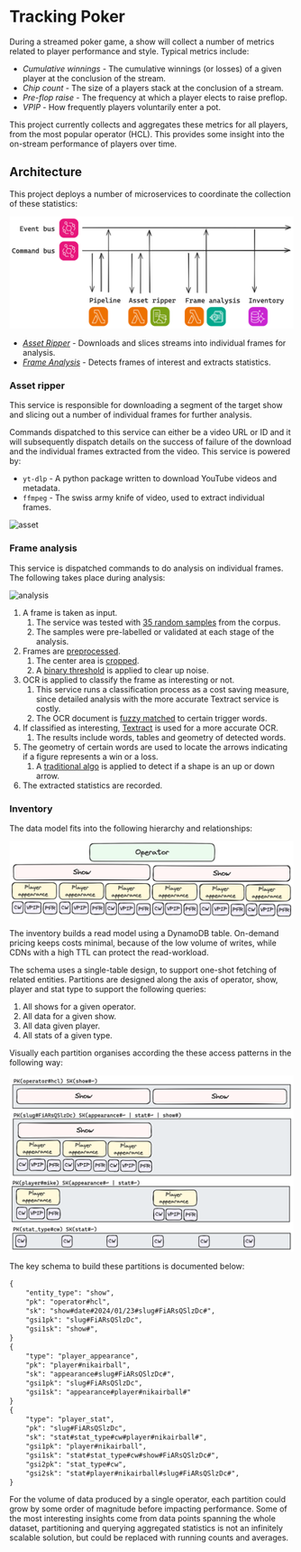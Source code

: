 # Tracking Poker

During a streamed poker game, a show will collect a number of metrics related to player performance and style. Typical
metrics include:

-   _Cumulative winnings_ - The cumulative winnings (or losses) of a given player at the conclusion of the stream.
-   _Chip count_ - The size of a players stack at the conclusion of a stream.
-   _Pre-flop raise_ - The frequency at which a player elects to raise preflop.
-   _VPIP_ - How frequently players voluntarily enter a pot.

This project currently collects and aggregates these metrics for all players, from the most popular operator (HCL). This
provides some insight into the on-stream performance of players over time.

## Architecture

This project deploys a number of microservices to coordinate the collection of these statistics:

![diagram](./docs/img/arch-diagram.png)

-   _[Asset Ripper](./asset-ripper/src/)_ - Downloads and slices streams into individual frames for analysis.
-   _[Frame Analysis](./frame-analysis/src)_ - Detects frames of interest and extracts statistics.

### Asset ripper

This service is responsible for downloading a segment of the target show and slicing out a number of individual frames
for further analysis.

Commands dispatched to this service can either be a video URL or ID and it will subsequently
dispatch details on the success of failure of the download and the individual frames extracted from the video. This
service is powered by:

-   `yt-dlp` - A python package written to download YouTube videos and metadata.
-   `ffmpeg` - The swiss army knife of video, used to extract individual frames.

![asset](./docs/img/example-rip.png)

### Frame analysis

This service is dispatched commands to do analysis on individual frames. The following takes place during
analysis:

![analysis](./docs/img/analysis.png)

1. A frame is taken as input.
    1. The service was tested with [35 random samples](./frame-analysis/src/__fixtures__/frames/) from the corpus.
    2. The samples were pre-labelled or validated at each stage of the analysis.
2. Frames are [preprocessed](./frame-analysis/src/preprocess/).
    1. The center area
       is [cropped](./frame-analysis/src/preprocess/__image_snapshots__/crop-middle-test-ts-crop-middle-crop-middle-of-0-pty-2-kp-rc-cw-3-jpg-1-snap.png).
    2. A [binary threshold](./frame-analysis/src/preprocess/__image_snapshots__/threshold-test-ts-crop-middle-crop-middle-of-0-pty-2-kp-rc-cw-3-jpg-1-snap.png)
       is applied to clear up noise.
3. OCR is applied to classify the frame as interesting or not.
    1. This service runs a classification process as a cost saving measure, since detailed analysis with the more
       accurate Textract service is costly.
    2. The OCR document is [fuzzy matched](./frame-analysis/src/classify/triggerWordsFoundInDocument.ts) to certain
       trigger words.
4. If classified as interesting, [Textract](https://aws.amazon.com/textract/) is used for a more accurate OCR.
    1. The results include words, tables and geometry of detected words.
5. The geometry of certain words are used to locate the arrows indicating if a figure represents a win or a loss.
    1. A [traditional algo](./frame-analysis/src/stats/up-down/) is applied to detect if a shape is an up or down arrow.
6. The extracted statistics are recorded.

### Inventory

The data model fits into the following hierarchy and relationships:

![schema](./docs/img/schema.png)

The inventory builds a read model using a DynamoDB table. On-demand pricing keeps costs minimal, because of the low
volume of writes, while CDNs with a high TTL can protect the read-workload.

The schema uses a single-table design, to support one-shot fetching of related entities. Partitions are designed along
the axis of operator, show, player and stat type to support the following queries:

1. All shows for a given operator.
2. All data for a given show.
3. All data given player.
4. All stats of a given type.

Visually each partition organises according the these access patterns in the following way:

![schema](./docs/img/partitions.png)

The key schema to build these partitions is documented below:

```
{
    "entity_type": "show",
    "pk": "operator#hcl",
    "sk": "show#date#2024/01/23#slug#FiARsQSlzDc#",
    "gsi1pk": "slug#FiARsQSlzDc",
    "gsi1sk": "show#",
}
{
    "type": "player_appearance",
    "pk": "player#nikairball",
    "sk": "appearance#slug#FiARsQSlzDc#",
    "gsi1pk": "slug#FiARsQSlzDc",
    "gsi1sk": "appearance#player#nikairball#"
}
{
    "type": "player_stat",
    "pk": "slug#FiARsQSlzDc",
    "sk": "stat#stat_type#cw#player#nikairball#",
    "gsi1pk": "player#nikairball",
    "gsi1sk": "stat#stat_type#cw#show#FiARsQSlzDc#",
    "gsi2pk": "stat_type#cw",
    "gsi2sk": "stat#player#nikairball#slug#FiARsQSlzDc#",
}
```

For the volume of data produced by a single operator, each partition could grow by some order of magnitude before
impacting performance. Some of the most interesting insights come from data points spanning the whole dataset,
partitioning and querying aggregated statistics is not an infinitely scalable solution, but could be replaced with
running counts and averages.
